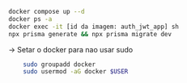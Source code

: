 ```sh
docker compose up --d
docker ps -a
docker exec -it [id da imagem: auth_jwt_app] sh
npx prisma generate && npx prisma migrate dev
```

-> Setar o docker para nao usar sudo
```sh
    sudo groupadd docker
    sudo usermod -aG docker $USER
```